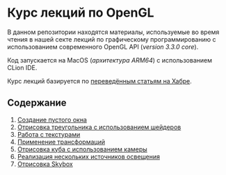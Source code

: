 # Курс лекций по OpenGL

В данном репозитории находятся материалы, используемые во время чтения в нашей секте лекций по графическому программированию с использованием современного OpenGL API (*version 3.3.0 core*).

Код запускается на MacOS (*архитектура ARM64*) с использованием CLion IDE.

Курс лекций базируется по [переведённым статьям на Хабре](https://habr.com/ru/post/310790/).

## Содержание

1. [Создание пустого окна](https://github.com/CodingPenguinParty/CppSectOpenGL/tree/master/01_EmptyWindow)
2. [Отрисовка треугольника с использованием шейдеров](https://github.com/CodingPenguinParty/CppSectOpenGL/tree/master/02_Triangle(Shaders))
3. [Работа с текстурами](https://github.com/CodingPenguinParty/CppSectOpenGL/tree/master/03_Texture)
4. [Применение трансформаций](https://github.com/CodingPenguinParty/CppSectOpenGL/tree/master/04_Transformations)
5. [Отрисовка куба с использованием камеры](https://github.com/CodingPenguinParty/CppSectOpenGL/tree/master/05_Cube)
6. [Реализация нескольких источников освещения](https://github.com/CodingPenguinParty/CppSectOpenGL/tree/master/06_Lighting)
7. [Отрисовка Skybox](https://github.com/CodingPenguinParty/CppSectOpenGL/tree/master/07_Skybox)
